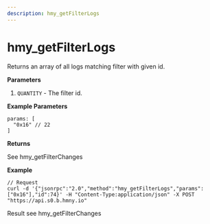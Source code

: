 ```yaml
---
description: hmy_getFilterLogs
---
```


# hmy\_getFilterLogs

Returns an array of all logs matching filter with given id.

**Parameters**

1. `QUANTITY` - The filter id.

**Example Parameters**

```
params: [
  "0x16" // 22
]
```

**Returns**

See hmy\_getFilterChanges

**Example**

```
// Request
curl -d '{"jsonrpc":"2.0","method":"hmy_getFilterLogs","params":["0x16"],"id":74}' -H "Content-Type:application/json" -X POST "https://api.s0.b.hmny.io"
```

Result see hmy\_getFilterChanges
